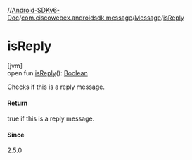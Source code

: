 //[Android-SDKv6-Doc](../../../index.md)/[com.ciscowebex.androidsdk.message](../index.md)/[Message](index.md)/[isReply](is-reply.md)

# isReply

[jvm]\
open fun [isReply](is-reply.md)(): [Boolean](https://kotlinlang.org/api/latest/jvm/stdlib/kotlin/-boolean/index.html)

Checks if this is a reply message.

#### Return

true if this is a reply message.

#### Since

2.5.0
